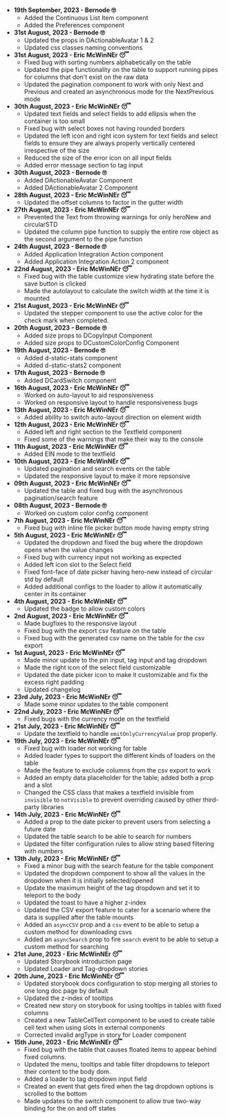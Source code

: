 - **19th September, 2023 - Bernode 🙄**
    - Added the Continuous List Item component
    - Added the Preferences component
- **31st August, 2023 - Bernode 🙄**
  - Updated the props in DActionableAvatar 1 & 2
  - Updated css classes naming conventions
- **31st August, 2023 - Eric McWinNEr 😴**
    - Fixed bug with sorting numbers alphabetically on the table
    - Updated the pipe functionality on the table to support running pipes for columns that don't exist on the raw data
    - Updated the pagination component to work with only Next and Previous and created an asynchronous mode for the
      NextPrevious mode
- **30th August, 2023 - Eric McWinNEr 😴**
    - Updated text fields and select fields to add ellipsis when the container is too small
    - Fixed bug with select boxes not having rounded borders
    - Updated the left icon and right icon system for text fields and select fields to ensure they are always properly
      vertically centered irrespective of the size
    - Reduced the size of the error icon on all input fields
    - Added error message section to tag input
- **30th August, 2023 - Bernode 🙄**
    - Added DActionableAvatar Component
    - Added DActionableAvatar 2 Component
- **28th August, 2023 - Eric McWinNEr 😴**
    - Updated the offset columns to factor in the gutter width
- **27th August, 2023 - Eric McWinNEr 😴**
    - Prevented the Text from throwing warnings for only heroNew and circularSTD
    - Updated the column pipe function to supply the entire row object as the second argument to the pipe function
- **24th August, 2023 - Bernode 🙄**
    - Added Application Integration Action component
    - Added Application Integration Action 2 component
- **22nd August, 2023 - Eric McWinNEr 😴**
    - Fixed bug with the table customize view hydrating state before the save button is clicked
    - Made the autolayout to calculate the switch width at the time it is mounted
- **21st August, 2023 - Eric McWinNEr 😴**
    - Updated the stepper component to use the active color for the check mark when completed.
- **20th August, 2023 - Bernode 🙄**
    - Added size props to DCopyInput Component
    - Added size props to DCustomColorConfig Component
- **19th August, 2023 - Bernode 🙄**
    - Added d-static-stats component
    - Added d-static-stats2 component
- **17th August, 2023 - Bernode 🙄**
    - Added DCardSwitch component
- **16th August, 2023 - Eric McWinNEr 😴**
    - Worked on auto-layout to aid responsiveness
    - Worked on responsive layout to handle responsiveness bugs
- **13th August, 2023 - Eric McWinNEr 😴**
    - Added ability to switch auto-layout direction on element width
- **12th August, 2023 - Eric McWinNEr 😴**
    - Added left and right section to the Textfield component
    - Fixed some of the warnings that make their way to the console
- **11th August, 2023 - Eric McWinNEr 😴**
    - Added EIN mode to the textfield
- **10th August, 2023 - Eric McWinNEr 😴**
    - Updated pagination and search events on the table
    - Updated the responsive layout to make it more repsonsive
- **09th August, 2023 - Eric McWinNEr 😴**
    - Updated the table and fixed bug with the asynchronous pagination/search feature
- **08th August, 2023 - Bernode 🙄**
    - Worked on custom color config component
- **7th August, 2023 - Eric McWinNEr 😴**
    - Fixed bug with inline file picker button mode having empty string
- **5th August, 2023 - Eric McWinNEr 😴**
    - Updated the dropdown and fixed the bug where the dropdown opens when the value changes
    - Fixed bug with currency input not working as expected
    - Added left icon slot to the Select field
    - Fixed font-face of date picker having hero-new instead of circular std by default
    - Added additional configs to the loader to allow it automatically center in its container
- **4th August, 2023 - Eric McWinNEr 😴**
    - Updated the badge to allow custom colors
- **2nd August, 2023 - Eric McWinNEr 😴**
    - Made bugfixes to the responsive layout
    - Fixed bug with the export csv feature on the table
    - Fixed bug with the generated csv name on the table for the csv export
- **1st August, 2023 - Eric McWinNEr 😴**
    - Made minor update to the pin input, tag input and tag dropdown
    - Made the right icon of the select field customizable
    - Updated the date picker icon to make it customizable and fix the excess right padding
    - Updated changelog
- **23rd July, 2023 - Eric McWinNEr 😴**
    - Made some minor updates to the table component
- **22nd July, 2023 - Eric McWinNEr 😴**
    - Fixed bugs with the currency mode on the textfield
- **21st July, 2023 - Eric McWinNEr 😴**
    - Update the textfield to handle `emitOnlyCurrencyValue` prop properly.
- **19th July, 2023 - Eric McWinNEr 😴**
    - Fixed bug with loader not working for table
    - Added loader types to support the different kinds of loaders on the table
    - Made the feature to exclude columns from the csv export to work
    - Added an empty data placeholder for the table; added both a prop and a slot
    - Changed the CSS class that makes a textfield invisible from `invisible` to `notVisible` to prevent overriding
      caused by other third-party libraries
- **14th July, 2023 - Eric McWinNEr 😴**
    - Added a prop to the date picker to prevent users from selecting a future date
    - Updated the table search to be able to search for numbers
    - Updated the filter configuration rules to allow string based filtering with numbers
- **13th July, 2023 - Eric McWinNEr 😴**
    - Fixed a minor bug with the search feature for the table component
    - Updated the dropdown component to show all the values in the dropdown when it is initially selected/opened
    - Update the maximum height of the tag dropdown and set it to teleport to the body
    - Updated the toast to have a higher z-index
    - Updated the CSV export feature to cater for a scenario where the data is supplied after the table mounts
    - Added an `asyncCSV` prop and a `csv` event to be able to setup a custom method for downloading csvs
    - Added an `asyncSearch` prop to fire `search` event to be able to setup a custom method for searching
- **21st June, 2023 - Eric McWinNEr 😴**
    - Updated Storybook introduction page
    - Updated Loader and Tag-dropdown stories
- **20th June, 2023 - Eric McWinNEr 😴**
    - Updated storybook docs configuration to stop merging all stories to one long doc page by default
    - Updated the z-index of tooltips
    - Created new story on storybook for using tooltips in tables with fixed columns
    - Created a new TableCellText component to be used to create table cell text when using slots in external components
    - Corrected invalid argType in story for Loader component
- **15th June, 2023 - Eric McWinNEr 😴**
    - Fixed bug with the table that causes floated items to appear behind fixed columns.
    - Updated the menu, tooltips and table filter dropdowns to teleport their content to the body dom.
    - Added a loader to tag dropdown input field
    - Created an event that gets fired when the tag dropdown options is scrolled to the bottom
    - Made updates to the switch component to allow true two-way binding for the on and off states
